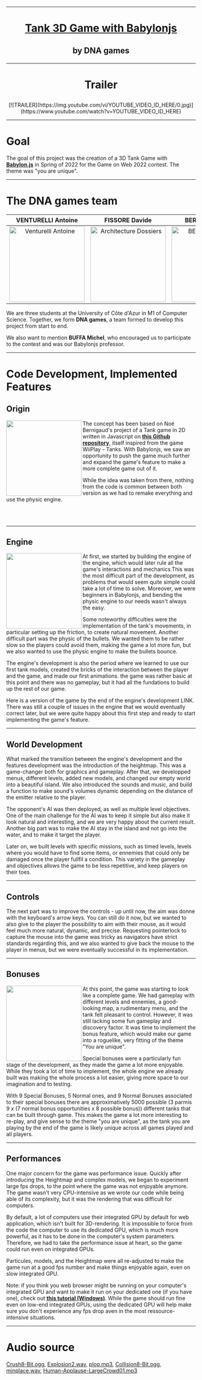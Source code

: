 ***
# <p  align="center">[Tank 3D Game with Babylonjs](https://noebernigaud.github.io/Tank3D/src/)<p>
## <p  align="center">by DNA games<p>
***

# <p align="center">Trailer<p>

<p align="center">[![TRAILER](https://img.youtube.com/vi/YOUTUBE_VIDEO_ID_HERE/0.jpg)](https://www.youtube.com/watch?v=YOUTUBE_VIDEO_ID_HERE)<p>
  
***

# Goal 
  The goal of this project was the creation of a 3D Tank Game with [<b>Babylon.js</b>](https://www.babylonjs.com/) in Spring of 2022 for the Game on Web 2022 contest. The theme was "you are unique".
  
***

# The DNA games team

VENTURELLI Antoine | FISSORE Davide | BERNIGAUD Noé 
:-------------------------:|:-------------------------:|:-------------------------:
<img src="https://zupimages.net/up/22/19/39hp.png" alt="Venturelli Antoine" width="200"/> | <img src="https://zupimages.net/up/22/19/di99.png" alt="Architecture Dossiers" width="200"/> | <img src="https://zupimages.net/up/22/19/dak6.png" alt="BERNIGAUD Noé" width="200"/>

We are three students at the University of Côte d'Azur in M1 of Computer Science. Together, we form <b>DNA games</b>, a team formed to develop this project from start to end.

We also want to mention <b>BUFFA Michel</b>, who encouraged us to participate to the contest and was our Babylonjs professor.
  
***

# Code Development, Implemented Features

## Origin

[<img align="left" src="https://img.youtube.com/vi/YOUTUBE_VIDEO_ID_HERE/0.jpg" width="200"/>](https://www.youtube.com/watch?v=YOUTUBE_VIDEO_ID_HERE)
  
The concept has been based on Noé Bernigaud's project of a Tank game in 2D written in Javascript on [<b>this Github repository</b>](https://github.com/noebernigaud/TankGame), itself inspired from the game WiiPlay - Tanks. With Babylonjs, we saw an opportunity to push the game much further and expand the game's feature to make a more complete game out of it.

While the idea was taken from there, nothing from the code is common between both version as we had to remake everything and use the physic engine.

<br clear="right"/>
  
<br>
  
***

## Engine
  
[<img align="left" src="https://img.youtube.com/vi/YOUTUBE_VIDEO_ID_HERE/0.jpg" width="200"/>](https://www.youtube.com/watch?v=YOUTUBE_VIDEO_ID_HERE)

At first, we started by building the engine of the engine, which would later rule all the game's interactions and mechanics.This was the most difficult part of the development, as problems that would seem quite simple could take a lot of time to solve. Moreover, we were beginners in Babylonjs, and bending the physic engine to our needs wasn't always the easy.

Some noteworthy difficulties were the implementation of the tank's movements, in particular setting up the friction, to create natural movement. Another difficult part was the physic of the bullets. We wanted them to be rather slow so the players could avoid them, making the game a lot more fun, but we also wanted to use the physic engine to make the bullets bounce.

The engine's development is also the period where we learned to use our first tank models, created the bricks of the interaction between the player and the game, and made our first animations. the game was rather basic at this point and there was no gameplay, but it had all the fundations to build up the rest of our game.

Here is a version of the game by the end of the engine's development LINK. There was still a couple of issues in the engine that we would eventually correct later, but we were quite happy about this first step and ready to start implementing the game's feature.
  
***

## World Development

What marked the transition between the engine's development and the features development was the introduction of the heightmap. This was a game-changer both for graphics and gameplay. After that, we developped menus, different levels, added new models, and changed our empty world into a beautiful island. We also introduced the sounds and music, and build a function to make sound's volumes dynamic depending on the distance of the emitter relative to the player.

The opponent's AI was then deployed, as well as multiple level objectives. One of the main challenge for the AI was to keep it simple but also make it look natural and interesting, and we are very happy about the current result. Another big part was to make the AI stay in the island and not go into the water, and to make it target the player.

Later on, we built levels with specific missions, such as timed levels, levels where you would have to find some items, or ennemies that could only be damaged once the player fullfil a condition. This variety in the gameplay and objectives allows the game to be less repetitive, and keep players on their toes.
  
***

## Controls

The next part was to improve the controls - up until now, the aim was donne with the keyboard's arrow keys. You can still do it now, but we wanted to also give to the player the possibility to aim with their mouse, as it would feel much more natural, dynamic, and precise. Requesting pointerlock to capture the mouse into the game was tricky as navigators have strict standards regarding this, and we also wanted to give back the mouse to the player in menus, but we were eventually successful in its implementation.
  
***

## Bonuses
  
[<img align="left" src="https://img.youtube.com/vi/YOUTUBE_VIDEO_ID_HERE/0.jpg" width="200"/>](https://www.youtube.com/watch?v=YOUTUBE_VIDEO_ID_HERE)

At this point, the game was starting to look like a complete game. We had gameplay with different levels and ennemies, a good-looking map, a rudimentary menu, and the tank felt pleasant to control. However, it was still lacking some fun gameplay and discovery factor. It was time to implement the bonus feature, which would make our game into a roguelike, very fitting of the theme "You are unique".

Special bonuses were a particularly fun stage of the development, as they made the game a lot more enjoyable. While they took a lot of time to implement, the whole engine we already built was making the whole process a lot easier, giving more space to our imagination and to testing.

With 9 Special Bonuses, 5 Normal ones, and 9 Normal Bonuses associated to their special bonuses there are approximatively 5000 possible (3 parmis 9 x (7 normal bonus opportunities x 8 possible bonus)) different tanks that can be built through game. This makes the game a lot more interesting to re-play, and give sense to the theme "you are unique", as the tank you are playing by the end of the game is likely unique across all games played and all players.
  
***

## Performances

One major concern for the game was performance issue. Quickly after introducing the Heightmap and complex models, we began to experiment large fps drops, to the point where the game was not enjoyable anymore. The game wasn't very CPU-intensive as we wrote our code while being able of its complexity, but it was the rendering that was difficult for computers.

By default, a lot of computers use their integrated GPU by default for web application, which isn't built for 3D-rendering. It is impossible to force from the code the computer to use its dedicated GPU, which is much more powerful, as it has to be done in the computer's system parameters. Therefore, we had to take the performance issue at heart, so the game could run even on integrated GPUs.

Particules, models, and the Heightmap were all re-adjusted to make the game run at a good fps number and make things enjoyable again, even on slow integrated GPU.

Note: if you think you web browser might be running on your computer's integrated GPU and want to make it run on your dedicated one (if you have one), check out [<b>this tutorial (Windows)</b>](https://www.amd.com/en/support/kb/faq/gpu-110). While the game should run fine even on low-end integrated GPUs, using the dedicated GPU will help make sure you don't experience any fps drop aven in the most ressource-intensive situations.
  
***

# Audio source 

[Crush8-Bit.ogg](https://rpg.hamsterrepublic.com/wiki-images/d/db/Crush8-Bit.ogg), 
[Explosion2.wav](http://schaeffer.ludo.free.fr/worms/DATA/Wav/Effects/Explosion2.wav), 
[plop.mp3](https://mainline.i3s.unice.fr/mooc/SkywardBound/assets/sounds/plop.mp3), 
[Collision8-Bit.ogg](http://commondatastorage.googleapis.com/codeskulptor-assets/Collision8-Bit.ogg), 
[minplace.wav](http://www.utc.fr/si28/ProjetsUpload/P2006_si28p004/flash_puzzle/sons/rush/mineplace.wav), 
[Human-Applause-LargeCrowd01.mp3](http://sfxcontent.s3.amazonaws.com/soundfx/Human-Applause-LargeCrowd01.mp3)
